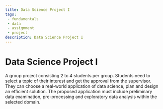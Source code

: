 ```yaml
---
title: Data Science Project I
tags: 
 - fundamentals
 - data
 - assignment
 - project
description: Data Science Project I
---
```


# Data Science Project I

A group project consisting 2 to 4 students per group. Students need to select a topic of their interest and get the approval from the supervisor. They can choose a real-world application of data science, plan and design an efficient solution. The proposed application must include preliminary data examination, pre-processing and exploratory data analysis within the selected domain.